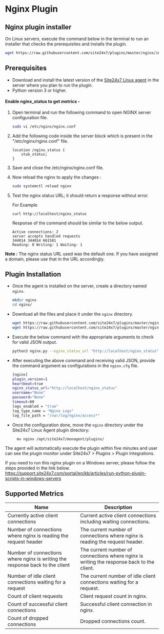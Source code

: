# Nginx Plugin

## Nginx plugin installer

On Linux servers, execute the command below in the terminal to run an installer that checks the prerequisites and installs the plugin.

```bash
wget https://raw.githubusercontent.com/site24x7/plugins/master/nginx/installer/Site24x7NginxPluginInstaller.sh && sudo bash Site24x7NginxPluginInstaller.sh
```
	       
## Prerequisites

- Download and install the latest version of the [Site24x7 Linux agent](https://www.site24x7.com/app/client#/admin/inventory/add-monitor) in the server where you plan to run the plugin.
- Python version 3 or higher.

#### Enable nginx_status to get metrics -

1. Open terminal and run the following command to open NGINX server configuration file.

 	```bash
	sudo vi /etc/nginx/nginx.conf
	```
  
2. Add the following code inside the server block which is present in the "/etc/nginx/nginx.conf" file.

 	```nginxconf
	location /nginx_status {
	    stub_status;
	}
	```
  
3. Save and close the /etc/nginx/nginx.conf file.
4. Now reload the nginx to apply the changes :

 	```bash
	sudo systemctl reload nginx
	```

5. Test the nginx status URL; it should return a response without error.

	For Example
	```
	curl http://localhost/nginx_status
	```
 	Response of the command should be similar to the below output.
	
	```
	Active connections: 2
	server accepts handled requests
	344014 344014 661581
	Reading: 0 Writing: 1 Waiting: 1
	```
 **Note :**
	The nginx status URL used was the default one. If you have assigned a domain, please use that in the URL accordingly.

## Plugin Installation  

- Once the agent is installed on the server, create a directory named `nginx`.

  	```bash
	mkdir nginx
  	cd nginx/
 	```
   
- Download all the files and place it under the `nginx` directory.
  
 	```bash
	wget https://raw.githubusercontent.com/site24x7/plugins/master/nginx/nginx.py && sed -i "1s|^.*|#! $(which python3)|" nginx.py
  	wget https://raw.githubusercontent.com/site24x7/plugins/master/nginx/nginx.cfg
	```


- Execute the below command with the appropriate arguments to check for valid JSON output.

 	```bash
	python3 nginx.py --nginx_status_url "http://localhost/nginx_status" --username "nginx username" --password "nginx password"
 	```

- After executing the above command and receiving valid JSON, provide the command argument as configurations in the `nginx.cfg` file.

 	```bash
	[nginx]
	plugin_version=1
	heartbeat=true
	nginx_status_url="http://localhost/nginx_status"
	username="None"
	password="None"
	timeout=60
	logs_enabled = "true"
	log_type_name = "Nginx Logs"
	log_file_path = "/var/log/nginx/access*"
 	```

- Once the configuration done, move the `nginx` directory under the Site24x7 Linux Agent plugin directory: 

		mv nginx /opt/site24x7/monagent/plugins/

		
The agent will automatically execute the plugin within five minutes and user can see the plugin monitor under Site24x7 > Plugins > Plugin Integrations.


If you need to run this nginx plugin on a Windows server, please follow the steps provided in the link below.
https://support.site24x7.com/portal/en/kb/articles/run-python-plugin-scripts-in-windows-servers


## Supported Metrics

Name		            							| Description
---         		   							|   ---
Currently active client connections						|	Current active client connections including waiting connections.
Number of connections where nginx is reading the request header			|	The current number of connections where nginx is reading the request header.
Number of connections where nginx is writing the response back to the client	|	The current number of connections where nginx is writing the response back to the client.
Number of idle client connections waiting for a request				|	The current number of idle client connections waiting for a request.
Count of client requests							|	Client request count in nginx.
Count of successful client connections						|	Successful client connection in nginx.
Count of dropped connections							|	Dropped connections count.
